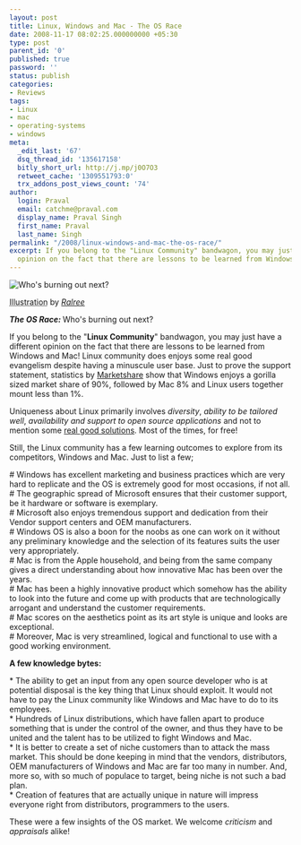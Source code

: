 ```yaml
---
layout: post
title: Linux, Windows and Mac - The OS Race
date: 2008-11-17 08:02:25.000000000 +05:30
type: post
parent_id: '0'
published: true
password: ''
status: publish
categories:
- Reviews
tags:
- Linux
- mac
- operating-systems
- windows
meta:
  _edit_last: '67'
  dsq_thread_id: '135617158'
  bitly_short_url: http://j.mp/j0O7O3
  retweet_cache: '1309551793:0'
  trx_addons_post_views_count: '74'
author:
  login: Praval
  email: catchme@praval.com
  display_name: Praval Singh
  first_name: Praval
  last_name: Singh
permalink: "/2008/linux-windows-and-mac-the-os-race/"
excerpt: If you belong to the "Linux Community" bandwagon, you may just have a different
  opinion on the fact that there are lessons to be learned from Windows and Mac
---
```

<div class="figure"><img src="/static/2008/11/mac-pc-linux-race.jpg" alt="Who's burning out next?" />
<p class="credit"><abbr class="type" title="Illustration">Illustration</abbr> by <cite><a href="http://ralree.com/">Ralree</a></cite></p>
<p class="caption"><em><strong>The OS Race: </strong></em>Who's burning out next?</p>
</div>

<p>If you belong to the "<strong>Linux Community</strong>" bandwagon, you may just have a different opinion on the fact that there are lessons to be learned from Windows and Mac! Linux community does enjoys some real good evangelism despite having a minuscule user base. Just to prove the support statement, statistics by <a href="http://marketshare.hitslink.com/report.aspx?qprid=8">Marketshare</a> show that Windows enjoys a gorilla sized market share of 90%, followed by Mac 8% and Linux users together mount less than 1%. </p>
<p>Uniqueness about Linux primarily involves <em>diversity</em>, <em>ability to be tailored well</em>, <em>availability and support to open source applications</em> and not to mention some <a href="http://linuxdevices.com/news/NS9527593286.html">real good solutions</a>. Most of the times, for free! </p>
<p>Still, the Linux community has a few learning outcomes to explore from its competitors, Windows and Mac. Just to list a few;</p>
<p># Windows has excellent marketing and business practices which are very hard to replicate and the OS is extremely good for most occasions, if not all.<br />
# The geographic spread of Microsoft ensures that their customer support, be it hardware or software is exemplary.<br />
# Microsoft also enjoys tremendous support and dedication from their Vendor support centers and OEM manufacturers.<br />
# Windows OS is also a boon for the noobs as one can work on it without any preliminary knowledge and the selection of its features suits the user very appropriately.<br />
# Mac is from the Apple household, and being from the same company gives a direct understanding about how innovative Mac has been over the years.<br />
# Mac has been a highly innovative product which somehow has the ability to look into the future and come up with products that are technologically arrogant and understand the customer requirements.<br />
# Mac scores on the aesthetics point as its art style is unique and looks are exceptional.<br />
# Moreover, Mac is very streamlined, logical and functional to use with a good working environment.</p>
<p><strong>A few knowledge bytes: </strong></p>
<p>* The ability to get an input from any open source developer who is at potential disposal is the key thing that Linux should exploit. It would not have to pay the Linux community like Windows and Mac have to do to its employees.<br />
* Hundreds of Linux distributions, which have fallen apart to produce something that is under the control of the owner, and thus they have to be united and the talent has to be utilized to fight Windows and Mac.<br />
* It is better to create a set of niche customers than to attack the mass market. This should be done keeping in mind that the vendors, distributors, OEM manufacturers of Windows and Mac are far too many in number. And, more so, with so much of populace to target, being niche is not such a bad plan.<br />
* Creation of features that are actually unique in nature will impress everyone right from distributors, programmers to the users.</p>
<p>These were a few insights of the OS market. We welcome <em>criticism</em> and <em>appraisals</em> alike!</p>
